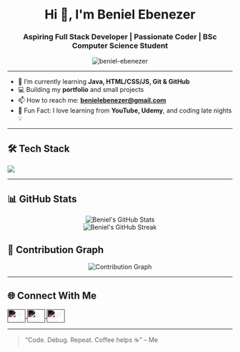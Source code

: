 <h1 align="center">Hi 👋, I'm Beniel Ebenezer</h1>
<h3 align="center">Aspiring Full Stack Developer | Passionate Coder | BSc Computer Science Student</h3>

<p align="center">
  <img src="https://komarev.com/ghpvc/?username=beniel-ebenezer&label=Profile%20views&color=0e75b6&style=flat" alt="beniel-ebenezer" />
</p>

---

- 🌱 I’m currently learning **Java, HTML/CSS/JS, Git & GitHub**
- 💻 Building my **portfolio** and small projects
- 📫 How to reach me: **benielebenezer@gmail.com**
- 🧠 Fun Fact: I love learning from **YouTube, Udemy**, and coding late nights 💡

---

## 🛠️ Tech Stack
<p align="left">
  <img src="https://skillicons.dev/icons?i=html,css,js,java,git,github,vscode" />
</p>

---

## 📊 GitHub Stats
<p align="center">
  <img src="https://github-readme-stats.vercel.app/api?username=Beniel05&show_icons=true&theme=tokyonight" alt="Beniel's GitHub Stats" />
  <br />
  <img src="https://streak-stats.demolab.com?user=Beniel05&theme=tokyonight" alt="Beniel's GitHub Streak" />
</p>

## 🧠 Contribution Graph
<p align="center">
  <img src="https://github-readme-activity-graph.vercel.app/graph?username=Beniel05&theme=tokyonight" alt="Contribution Graph" />
</p>

---

<h2 style="border-bottom:none; padding-bottom:0;">🌐 Connect With Me</h2>

<p align="left">
  <a href="https://www.linkedin.com/in/beniel-ebenezer/" target="_blank" rel="noopener noreferrer" title="LinkedIn">
    <img align="center" src="https://cdn.jsdelivr.net/npm/simple-icons@v3/icons/linkedin.svg" alt="linkedin" height="30" width="40" style="fill:white; filter: invert(1);" />
  </a>
  <a href="mailto:benielebenezer@gmail.com" target="_blank" rel="noopener noreferrer" title="Email">
    <img align="center" src="https://cdn.jsdelivr.net/npm/simple-icons@v3/icons/gmail.svg" alt="gmail" height="30" width="40" style="fill:white; filter: invert(1);" />
  </a>
  <a href="https://github.com/beniel-ebenezer" target="_blank" rel="noopener noreferrer" title="GitHub">
    <img align="center" src="https://cdn.jsdelivr.net/npm/simple-icons@v3/icons/github.svg" alt="github" height="30" width="40" style="fill:white; filter: invert(1);" />
  </a>
</p>

---

> “Code. Debug. Repeat. Coffee helps ☕” – Me
